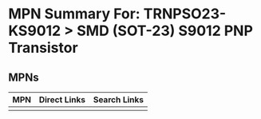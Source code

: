 



# MPN Summary For: TRNPSO23-KS9012 > SMD (SOT-23) S9012 PNP Transistor

## MPNs
  

|MPN|Direct Links|Search Links|
| :--- | :--- | :--- |
||||

